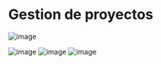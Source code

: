 # Gestion de proyectos

![image](https://github.com/user-attachments/assets/bbccd49e-1d8c-480e-b954-22f642bb7f94)

![image](https://github.com/user-attachments/assets/18747d41-6a6a-4522-9516-ba09a62fba18)
![image](https://github.com/user-attachments/assets/43b47776-37b3-4884-bb2b-df6fc88858ad)
![image](https://github.com/user-attachments/assets/cfa0dc8d-c314-4d55-bbbc-258e790e258b)

